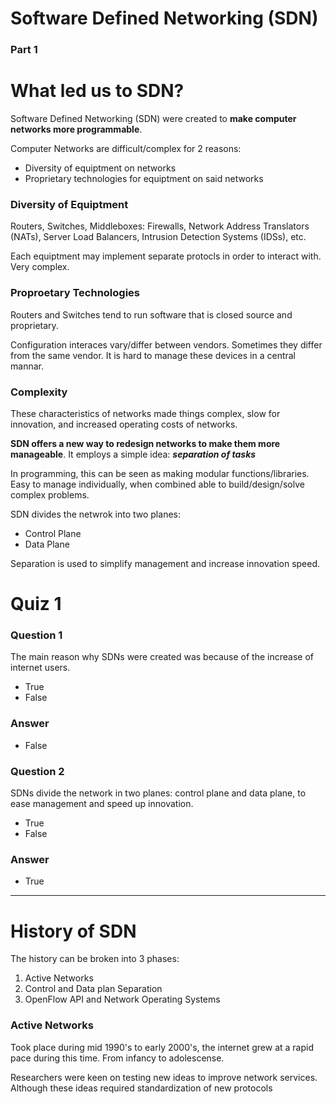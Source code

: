 # Software Defined Networking (SDN)
### Part 1

# What led us to SDN?

Software Defined Networking (SDN) were created to **make computer networks more programmable**.

Computer Networks are difficult/complex for 2 reasons:

- Diversity of equiptment on networks
- Proprietary technologies for equiptment on said networks

### Diversity of Equiptment

Routers, Switches, Middleboxes: Firewalls, Network Address Translators (NATs), 
Server Load Balancers, Intrusion Detection Systems (IDSs), etc.

Each equiptment may implement separate protocls in order to interact with. Very complex.

### Proproetary Technologies

Routers and Switches tend to run software that is closed source and proprietary.

Configuration interaces vary/differ between vendors. Sometimes they differ from the same vendor.
It is hard to manage these devices in a central mannar.

### Complexity

These characteristics of networks made things complex, slow for innovation, and increased 
operating costs of networks.

**SDN offers a new way to redesign networks to make them more manageable**. It employs a simple idea: 
***separation of tasks*** 

In programming, this can be seen as making modular functions/libraries. Easy to manage individually, 
when combined able to build/design/solve complex problems.

SDN divides the netwrok into two planes: 

- Control Plane
- Data Plane

Separation is used to simplify management and increase innovation speed.

# Quiz 1


### Question 1
The main reason why SDNs were created was because of the increase of internet users. 
  
- True
- False

### Answer 
- False

### Question 2
SDNs divide the network in two planes: control plane and data plane, to ease management and speed up innovation. 

- True
- False

### Answer
- True

---

# History of SDN

The history can be broken into 3 phases:

1. Active Networks
2. Control and Data plan Separation
3. OpenFlow API and Network Operating Systems

### Active Networks

Took place during mid 1990's to early 2000's, the internet grew at a rapid pace during this time. From 
infancy to adolescense.

Researchers were keen on testing new ideas to improve network services. Although these ideas required
standardization of new protocols
